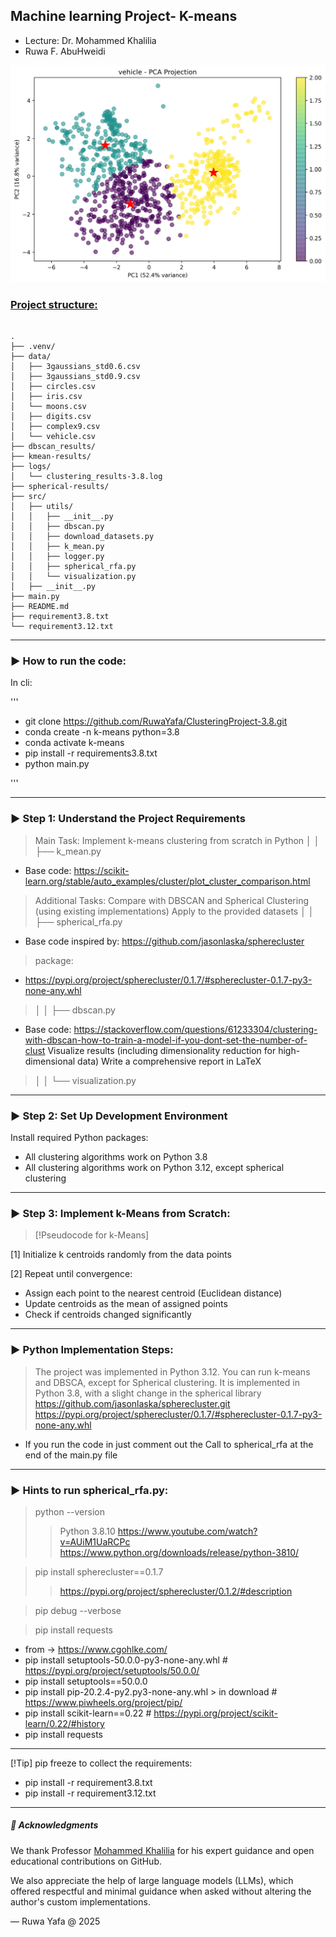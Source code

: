 ## Machine learning Project- K-means 

- Lecture: Dr. Mohammed Khalilia
- Ruwa F. AbuHweidi 


![img.png](project_result/img.png)

### [Project structure:]()

<pre><code>
.
├── .venv/
├── data/
│   ├── 3gaussians_std0.6.csv
│   ├── 3gaussians_std0.9.csv
│   ├── circles.csv
│   ├── iris.csv
│   └── moons.csv
│   ├── digits.csv
│   ├── complex9.csv
│   └── vehicle.csv
├── dbscan_results/
├── kmean-results/
├── logs/
│   └── clustering_results-3.8.log
├── spherical-results/
├── src/
│   ├── utils/
│   │   ├── __init__.py
│   │   ├── dbscan.py
│   │   ├── download_datasets.py
│   │   ├── k_mean.py
│   │   ├── logger.py
│   │   ├── spherical_rfa.py
│   │   └── visualization.py
│   ├── __init__.py
├── main.py
├── README.md
├── requirement3.8.txt
└── requirement3.12.txt
</code></pre>

---
### ▶️ How to run the code:
In cli:

'''
- git clone https://github.com/RuwaYafa/ClusteringProject-3.8.git
- conda create -n k-means python=3.8 
- conda activate k-means
- pip install -r requirements3.8.txt
- python main.py
  
'''

---
### ▶️ Step 1: Understand the Project Requirements
> Main Task: Implement k-means clustering from scratch in Python
>│   │   ├── k_mean.py

- Base code: https://scikit-learn.org/stable/auto_examples/cluster/plot_cluster_comparison.html


>Additional Tasks:
Compare with DBSCAN and Spherical Clustering (using existing implementations)
Apply to the provided datasets
>│   │   ├── spherical_rfa.py
- Base code inspired by: https://github.com/jasonlaska/spherecluster

>package:
- https://pypi.org/project/spherecluster/0.1.7/#spherecluster-0.1.7-py3-none-any.whl

>│   │   ├── dbscan.py
- Base code: https://stackoverflow.com/questions/61233304/clustering-with-dbscan-how-to-train-a-model-if-you-dont-set-the-number-of-clust
Visualize results (including dimensionality reduction for high-dimensional data)
Write a comprehensive report in LaTeX

>│   │   └── visualization.py

---
### ▶️ Step 2: Set Up Development Environment
Install required Python packages: 
- All clustering algorithms work on Python 3.8
- All clustering algorithms work on Python 3.12, except spherical clustering
      
---
### ▶️ Step 3: Implement k-Means from Scratch:

>[!Pseudocode for k-Means]

[1] Initialize k centroids randomly from the data points

[2] Repeat until convergence:
   - Assign each point to the nearest centroid (Euclidean distance)
   - Update centroids as the mean of assigned points
   - Check if centroids changed significantly

---
### ▶️ Python Implementation Steps:

>The project was implemented in Python 3.12.
You can run k-means and DBSCA, except for Spherical clustering.
It is implemented in Python 3.8, with a slight change in the spherical library 
https://github.com/jasonlaska/spherecluster.git
https://pypi.org/project/spherecluster/0.1.7/#spherecluster-0.1.7-py3-none-any.whl

- If you run the code in just comment out the Call to spherical_rfa at the end of the main.py file

---
### ▶️ Hints to run spherical_rfa.py:

>python --version
>>Python 3.8.10 
https://www.youtube.com/watch?v=AUiM1UaRCPc  
https://www.python.org/downloads/release/python-3810/

>pip install spherecluster==0.1.7  
>>https://pypi.org/project/spherecluster/0.1.2/#description

>pip debug --verbose

>pip install requests

- from -> https://www.cgohlke.com/
- pip install setuptools-50.0.0-py3-none-any.whl  # https://pypi.org/project/setuptools/50.0.0/
- pip install setuptools==50.0.0
- pip install pip-20.2.4-py2.py3-none-any.whl > in download  # https://www.piwheels.org/project/pip/
- pip install scikit-learn==0.22  # https://pypi.org/project/scikit-learn/0.22/#history
- pip install requests

---
[!Tip] pip freeze to collect the requirements:
- pip install -r requirement3.8.txt
- pip install -r requirement3.12.txt


---
##### 🙏 Acknowledgments
We thank Professor [Mohammed Khalilia](https://github.com/mohammedkhalilia) for his expert guidance and open educational contributions on GitHub.

We also appreciate the help of large language models (LLMs), which offered respectful and minimal guidance when asked without altering the author's custom implementations.

—
Ruwa Yafa @ 2025
